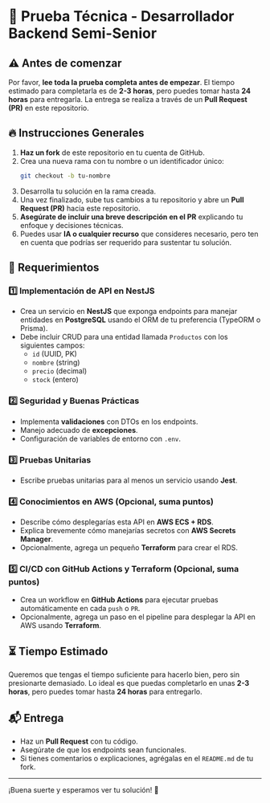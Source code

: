 # 📝 Prueba Técnica - Desarrollador Backend Semi-Senior

## ⚠️ Antes de comenzar

Por favor, **lee toda la prueba completa antes de empezar**. El tiempo estimado para completarla es de **2-3 horas**, pero puedes tomar hasta **24 horas** para entregarla. La entrega se realiza a través de un **Pull Request (PR)** en este repositorio.

## 🔥 Instrucciones Generales

1. **Haz un fork** de este repositorio en tu cuenta de GitHub.
2. Crea una nueva rama con tu nombre o un identificador único:
   ```bash
   git checkout -b tu-nombre
   ```
3. Desarrolla tu solución en la rama creada.
4. Una vez finalizado, sube tus cambios a tu repositorio y abre un **Pull Request (PR)** hacia este repositorio.
5. **Asegúrate de incluir una breve descripción en el PR** explicando tu enfoque y decisiones técnicas.
6. Puedes usar **IA o cualquier recurso** que consideres necesario, pero ten en cuenta que podrías ser requerido para sustentar tu solución.

## 📌 Requerimientos

### 1️⃣ Implementación de API en NestJS

- Crea un servicio en **NestJS** que exponga endpoints para manejar entidades en **PostgreSQL** usando el ORM de tu preferencia (TypeORM o Prisma).
- Debe incluir CRUD para una entidad llamada `Productos` con los siguientes campos:
  - `id` (UUID, PK)
  - `nombre` (string)
  - `precio` (decimal)
  - `stock` (entero)

### 2️⃣ Seguridad y Buenas Prácticas

- Implementa **validaciones** con DTOs en los endpoints.
- Manejo adecuado de **excepciones**.
- Configuración de variables de entorno con `.env`.

### 3️⃣ Pruebas Unitarias

- Escribe pruebas unitarias para al menos un servicio usando **Jest**.

### 4️⃣ Conocimientos en AWS (Opcional, suma puntos)

- Describe cómo desplegarías esta API en **AWS ECS + RDS**.
- Explica brevemente cómo manejarías secretos con **AWS Secrets Manager**.
- Opcionalmente, agrega un pequeño **Terraform** para crear el RDS.

### 5️⃣ CI/CD con GitHub Actions y Terraform (Opcional, suma puntos)

- Crea un workflow en **GitHub Actions** para ejecutar pruebas automáticamente en cada `push` o `PR`.
- Opcionalmente, agrega un paso en el pipeline para desplegar la API en AWS usando **Terraform**.

## ⏳ Tiempo Estimado

Queremos que tengas el tiempo suficiente para hacerlo bien, pero sin presionarte demasiado. Lo ideal es que puedas completarlo en unas **2-3 horas**, pero puedes tomar hasta **24 horas** para entregarlo.

## 📬 Entrega

- Haz un **Pull Request** con tu código.
- Asegúrate de que los endpoints sean funcionales.
- Si tienes comentarios o explicaciones, agrégalas en el `README.md` de tu fork.

---

¡Buena suerte y esperamos ver tu solución! 🚀
